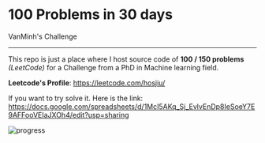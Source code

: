 # 100 Problems in 30 days
VanMinh's Challenge
___

This repo is just a place where I host source code of __100 / 150 problems__ *(LeetCode)* for a Challenge from a PhD in Machine learning field.

**Leetcode's Profile**: https://leetcode.com/hosjiu/

If you want to try solve it. Here is the link: https://docs.google.com/spreadsheets/d/1McI5AKq_Sj_EvlvEnDp8IeSoeY7E9AFFooVEIaJXOh4/edit?usp=sharing

![progress](https://i.imgur.com/UocrFY0.png)
